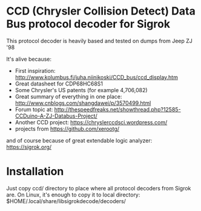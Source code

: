 # CCD (Chrysler Collision Detect) Data Bus protocol decoder for Sigrok

This protocol decoder is heavily based and tested on dumps from Jeep ZJ '98

It's alive because:
- First inspiration: http://www.kolumbus.fi/juha.niinikoski/CCD_bus/ccd_display.htm
- Great datasheet for CDP68HC68S1
- Some Chrysler's US patents (for example 4,706,082)
- Great summary of everything in one place: http://www.cnblogs.com/shangdawei/p/3570499.html
- Forum topic at: http://thespeedfreaks.net/showthread.php?12585-CCDuino-A-ZJ-Databus-Project/
- Another CCD project: https://chryslerccdsci.wordpress.com/
- projects from https://github.com/xerootg/

and of course because of great extendable logic analyzer: https://sigrok.org/


# Installation

Just copy ccd/ directory to place where all protocol decoders from Sigrok are.
On Linux, it's enough to copy it to local directory:
$HOME/.local/share/libsigrokdecode/decoders/

